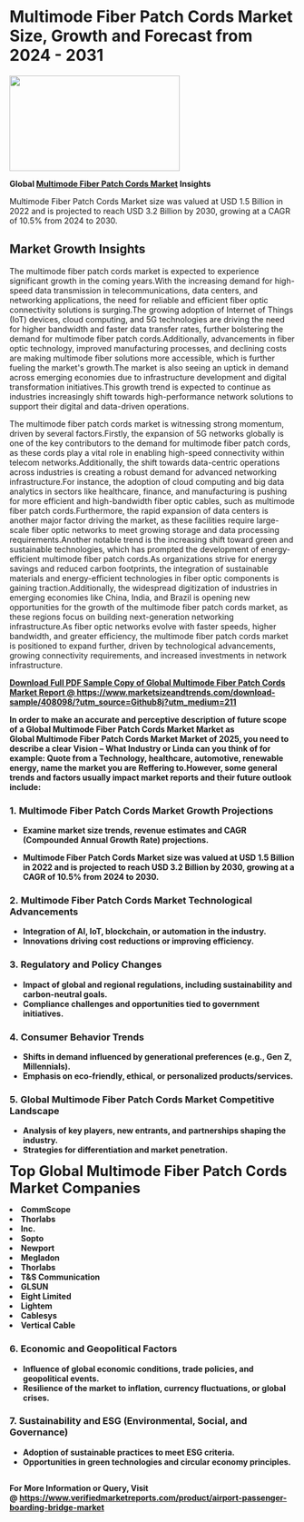 <H1>Multimode Fiber Patch Cords Market Size, Growth and Forecast from 2024 - 2031</H1><img class="aligncenter size-medium wp-image-584254" src="https://thirdeyenews.in/wp-content/uploads/2024/09/Global-Market-Research-300x168.jpeg" alt="" width="300" height="168" /><p><strong>Global&nbsp;<a href="https://www.marketsizeandtrends.com/download-sample/408098/?utm_source=Github8j?utm_medium=211">Multimode Fiber Patch Cords Market</a> Insights</strong></p><p>Multimode Fiber Patch Cords Market size was valued at USD 1.5 Billion in 2022 and is projected to reach USD 3.2 Billion by 2030, growing at a CAGR of 10.5% from 2024 to 2030.</p><p><h2>Market Growth Insights</h2> <p>The multimode fiber patch cords market is expected to experience significant growth in the coming years.With the increasing demand for high-speed data transmission in telecommunications, data centers, and networking applications, the need for reliable and efficient fiber optic connectivity solutions is surging.The growing adoption of Internet of Things (IoT) devices, cloud computing, and 5G technologies are driving the need for higher bandwidth and faster data transfer rates, further bolstering the demand for multimode fiber patch cords.Additionally, advancements in fiber optic technology, improved manufacturing processes, and declining costs are making multimode fiber solutions more accessible, which is further fueling the market's growth.The market is also seeing an uptick in demand across emerging economies due to infrastructure development and digital transformation initiatives.This growth trend is expected to continue as industries increasingly shift towards high-performance network solutions to support their digital and data-driven operations.</p> <p><strong><a href="#"></a></strong></p> <p>The multimode fiber patch cords market is witnessing strong momentum, driven by several factors.Firstly, the expansion of 5G networks globally is one of the key contributors to the demand for multimode fiber patch cords, as these cords play a vital role in enabling high-speed connectivity within telecom networks.Additionally, the shift towards data-centric operations across industries is creating a robust demand for advanced networking infrastructure.For instance, the adoption of cloud computing and big data analytics in sectors like healthcare, finance, and manufacturing is pushing for more efficient and high-bandwidth fiber optic cables, such as multimode fiber patch cords.Furthermore, the rapid expansion of data centers is another major factor driving the market, as these facilities require large-scale fiber optic networks to meet growing storage and data processing requirements.Another notable trend is the increasing shift toward green and sustainable technologies, which has prompted the development of energy-efficient multimode fiber patch cords.As organizations strive for energy savings and reduced carbon footprints, the integration of sustainable materials and energy-efficient technologies in fiber optic components is gaining traction.Additionally, the widespread digitization of industries in emerging economies like China, India, and Brazil is opening new opportunities for the growth of the multimode fiber patch cords market, as these regions focus on building next-generation networking infrastructure.As fiber optic networks evolve with faster speeds, higher bandwidth, and greater efficiency, the multimode fiber patch cords market is positioned to expand further, driven by technological advancements, growing connectivity requirements, and increased investments in network infrastructure.</p> <p><strong><a href="#"></p><p><span class=""><strong>Download Full PDF Sample Copy of Global Multimode Fiber Patch Cords Market Report</strong> @ <a href="https://www.marketsizeandtrends.com/download-sample/408098/?utm_source=Github8j?utm_medium=211" target="_blank">https://www.marketsizeandtrends.com/download-sample/408098/?utm_source=Github8j?utm_medium=211</a></span></p><p>In order to make an accurate and perceptive description of future scope of a Global&nbsp;Multimode Fiber Patch Cords Market Market as Global&nbsp;Multimode Fiber Patch Cords Market Market of 2025, you need to describe a clear Vision &ndash; What Industry or Linda can you think of for example: Quote from a Technology, healthcare, automotive, renewable energy, name the market you are Reffering to.However, some general trends and factors usually impact market reports and their future outlook include:</p><h3>1.&nbsp;<strong>Multimode Fiber Patch Cords Market Growth Projections</strong></h3><ul><li>Examine market size trends, revenue estimates and CAGR (Compounded Annual Growth Rate) projections.</li><li><p>Multimode Fiber Patch Cords Market size was valued at USD 1.5 Billion in 2022 and is projected to reach USD 3.2 Billion by 2030, growing at a CAGR of 10.5% from 2024 to 2030.</p></li></ul><h3>2.&nbsp;<strong>Multimode Fiber Patch Cords Market Technological Advancements</strong></h3><ul><li>Integration of AI, IoT, blockchain, or automation in the industry.</li><li>Innovations driving cost reductions or improving efficiency.</li></ul><h3>3.&nbsp;<strong>Regulatory and Policy Changes</strong></h3><ul><li>Impact of global and regional regulations, including sustainability and carbon-neutral goals.</li><li>Compliance challenges and opportunities tied to government initiatives.</li></ul><h3>4.&nbsp;<strong>Consumer Behavior Trends</strong></h3><ul><li>Shifts in demand influenced by generational preferences (e.g., Gen Z, Millennials).</li><li>Emphasis on eco-friendly, ethical, or personalized products/services.</li></ul><h3>5.&nbsp;<strong>Global Multimode Fiber Patch Cords Market Competitive Landscape</strong></h3><ul><li>Analysis of key players, new entrants, and partnerships shaping the industry.</li><li>Strategies for differentiation and market penetration.</li></ul><p data-pm-slice="1 1 []"><span style="color: inherit; font-family: inherit; font-size: 25px;">Top Global Multimode Fiber Patch Cords Market Companies</span></p><div class="" data-test-id=""><p><li>CommScope</li><li> Thorlabs</li><li> Inc.</li><li> Sopto</li><li> Newport</li><li> Megladon</li><li> Thorlabs</li><li> T&S Communication</li><li> GLSUN</li><li> Eight Limited</li><li> Lightem</li><li> Cablesys</li><li> Vertical Cable</li></p></div><h3>6.&nbsp;<strong>Economic and Geopolitical Factors</strong></h3><ul><li>Influence of global economic conditions, trade policies, and geopolitical events.</li><li>Resilience of the market to inflation, currency fluctuations, or global crises.</li></ul><h3>7.&nbsp;<strong>Sustainability and ESG (Environmental, Social, and Governance)</strong></h3><ul><li>Adoption of sustainable practices to meet ESG criteria.</li><li>Opportunities in green technologies and circular economy principles.</li></ul><h2><strong style="font-size: 14px;">For More Information or Query, Visit @&nbsp;</strong><a style="background-color: #ffffff; font-size: 14px;" href="https://www.marketsizeandtrends.com/report/multimode-fiber-patch-cords-market/" target="_blank">https://www.verifiedmarketreports.com/product/airport-passenger-boarding-bridge-market</a></h2>